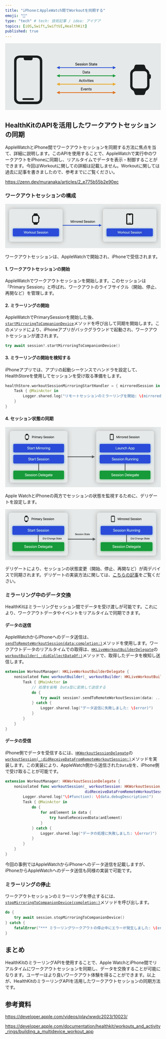 ```yaml
---
title: "iPhoneとAppleWatch間でWorkoutを同期する"
emoji: "🏃"
type: "tech" # tech: 技術記事 / idea: アイデア
topics: [iOS,Swift,SwiftUI,HealthKit]
published: true
---
```


![](/images/2024-06-15-05-59-47.png)

## HealthKitのAPIを活用したワークアウトセッションの同期

AppleWatchとiPhone間でワークアウトセッションを同期する方法に焦点を当て、詳細に説明します。このAPIを使用することで、AppleWatchで実行中のワークアウトをiPhoneに同期し、リアルタイムでデータを表示・制御することができます。今回はWorkoutに関しての詳細は記載しません。Workoutに関しては過去に記事を書きましたので、参考までにご覧ください。

https://zenn.dev/muranaka/articles/2_e775b55b2e90ec

### ワークアウトセッションの構成

![](/images/2024-06-15-06-00-33.png)

ワークアウトセッションは、AppleWatchで開始され、iPhoneで受信されます。

#### 1. ワークアウトセッションの開始

AppleWatchでワークアウトセッションを開始します。このセッションは「Primary Session」と呼ばれ、ワークアウトのライフサイクル（開始、停止、再開など）を管理します。

#### 2. ミラーリングの開始

AppleWatchでPrimarySessionを開始した後、[`startMirroringToCompanionDevice`](https://developer.apple.com/documentation/healthkit/hkworkoutsession/4165515-startmirroringtocompaniondevice)メソッドを呼び出して同期を開始します。このメソッドにより、iPhoneアプリがバックグラウンドで起動され、ワークアウトセッションが渡されます。

```swift
try await session?.startMirroringToCompanionDevice()
```

#### 3. ミラーリングの開始を検知する

iPhoneアプリでは、アプリの起動シーケンスでハンドラを設定して、HealthStoreを使用してセッションを受け取る準備をします。

```swift
healthStore.workoutSessionMirroringStartHandler = { mirroredSession in
    Task { @MainActor in
        Logger.shared.log("リモートセッションのミラーリングを開始: \(mirroredSession)")
    }
}
```

#### 4. セッション状態の同期

![](/images/2024-06-15-06-03-31.png)

Apple WatchとiPhoneの両方でセッションの状態を監視するために、デリゲートを設定します。

![](/images/2024-06-15-06-04-16.png)

デリゲートにより、セッションの状態変更（開始、停止、再開など）が両デバイスで同期されます。デリゲートの実装方法に関しては、[こちらの記事](https://zenn.dev/muranaka/articles/2_e775b55b2e90ec)をご覧ください。

### ミラーリング中のデータ交換

HealthKitはミラーリングセッション間でデータを受け渡しが可能です。これにより、ワークアウトデータやイベントをリアルタイムで同期できます。

#### データの送信

AppleWatchからiPhoneへのデータ送信は、[`sendToRemoteWorkoutSession(data:completion:)`](https://developer.apple.com/documentation/healthkit/hkworkoutsession/4126899-sendtoremoteworkoutsession)メソッドを使用します。ワークアウトデータのリアルタイムでの取得は、[`HKLiveWorkoutBuilderDelegate`](https://developer.apple.com/documentation/healthkit/hkliveworkoutbuilderdelegate)の[`workoutBuilder(_:didCollectDataOf:)`](https://developer.apple.com/documentation/healthkit/hkliveworkoutbuilderdelegate/2962897-workoutbuilder)メソッドで、取得したデータを検知し送信します。

```swift
extension WorkoutManager: HKLiveWorkoutBuilderDelegate {
    nonisolated func workoutBuilder(_ workoutBuilder: HKLiveWorkoutBuilder, didCollectDataOf collectedTypes: Set<HKSampleType>) {
        Task { @MainActor in
            // 処理を省略　Data型に変換して送信する
            do {
                try await session?.sendToRemoteWorkoutSession(data: ...)
            } catch {
                Logger.shared.log("データ送信に失敗しました: \(error)")
            }
        }
    }
}
```

#### データの受信

iPhone側でデータを受信するには、[`HKWorkoutSessionDelegate`](https://developer.apple.com/documentation/healthkit/hkworkoutsessiondelegate)の[`workoutSession(_:didReceiveDataFromRemoteWorkoutSession:)`](https://developer.apple.com/documentation/healthkit/hkworkoutsessiondelegate/4266951-workoutsession)メソッドを実装します。この実装により、AppleWatch側から送信された`Data型`を、iPhone側で受け取ることが可能です。

```swift
extension WorkoutManager: HKWorkoutSessionDelegate {
    nonisolated func workoutSession(_ workoutSession: HKWorkoutSession,
                                    didReceiveDataFromRemoteWorkoutSession data: [Data]) {
        Logger.shared.log("\(#function): \(data.debugDescription)")
        Task { @MainActor in
            do {
                for anElement in data {
                    try handleReceivedData(anElement)
                }
            } catch {
                Logger.shared.log("データの処理に失敗しました: \(error)")
            }
        }
    }
}
```

今回の事例ではAppleWatchからiPhoneへのデータ送信を記載しますが、iPhoneからAppleWatchへのデータ送信も同様の実装で可能です。

### ミラーリングの停止

ワークアウトセッションのミラーリングを停止するには、[`stopMirroringToCompanionDevice(completion:)`](https://developer.apple.com/documentation/healthkit/hkworkoutsession/4165516-stopmirroringtocompaniondevice)メソッドを呼び出します。

```swift
do {
    try await session.stopMirroringToCompanionDevice()
} catch {
    fatalError("*** ミラーリングワークアウトの停止中にエラーが発生しました: \(error.localizedDescription) ***")
}
```

## まとめ

HealthKitのミラーリングAPIを使用することで、Apple WatchとiPhone間でリアルタイムにワークアウトセッションを同期し、データを交換することが可能になります。ユーザーはより良いワークアウト体験を得ることができます。以上が、HealthKitのミラーリングAPIを活用したワークアウトセッションの同期方法です。

## 参考資料

https://developer.apple.com/videos/play/wwdc2023/10023/

https://developer.apple.com/documentation/healthkit/workouts_and_activity_rings/building_a_multidevice_workout_app